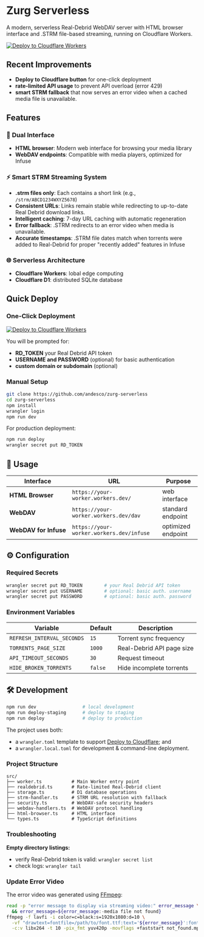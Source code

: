 # Zurg Serverless

A modern, serverless Real-Debrid WebDAV server with HTML browser interface and .STRM file-based streaming, running on Cloudflare Workers.

[![Deploy to Cloudflare Workers](https://deploy.workers.cloudflare.com/button)](https://deploy.workers.cloudflare.com/?url=https://github.com/debridmediamanager/zurg-serverless)

## Recent Improvements

- **Deploy to Cloudflare button** for one-click deployment
- **rate-limited API usage** to prevent API overload (error 429)
- **smart STRM fallback** that now serves an error video when a cached media file is unavailable.

## Features

### 🎯 **Dual Interface**
- **HTML browser**: Modern web interface for browsing your media library
- **WebDAV endpoints**: Compatible with media players, optimized for Infuse

### ⚡ **Smart STRM Streaming System**
- **.strm files only**: Each contains a short link (e.g., `/strm/ABCD1234WXYZ5678`)
- **Consistent URLs**: Links remain stable while redirecting to up-to-date Real Debrid download links.
- **Intelligent caching**: 7-day URL caching with automatic regeneration
- **Error fallback**: .STRM redirects to an error video when media is unavailable.
- **Accurate timestamps**: .STRM file dates match when torrents were added to Real-Debrid for proper "recently added" features in Infuse

### 🌐 **Serverless Architecture**
- **Cloudflare Workers**: lobal edge computing
- **Cloudflare D1**: distributed SQLite database

## Quick Deploy

### One-Click Deployment
[![Deploy to Cloudflare Workers](https://deploy.workers.cloudflare.com/button)](https://deploy.workers.cloudflare.com/?url=https://github.com/debridmediamanager/zurg-serverless)

You will be prompted for:
- **RD_TOKEN** your Real Debrid API token
- **USERNAME and PASSWORD** (optional) for basic authentication
- **custom domain or subdomain** (optional)

### Manual Setup

```bash
git clone https://github.com/andesco/zurg-serverless
cd zurg-serverless
npm install
wrangler login
npm run dev
```

For production deployment:
```bash
npm run deploy
wrangler secret put RD_TOKEN
```

## 🎯 Usage

| Interface | URL | Purpose |
|-----------|-----|---------|
| **HTML Browser** | `https://your-worker.workers.dev/` | web interface |
| **WebDAV** | `https://your-worker.workers.dev/dav` | standard endpoint|
| **WebDAV&nbsp;for&nbsp;Infuse** | `https://your-worker.workers.dev/infuse` | optimized endpoint |

## ⚙️ Configuration

### Required Secrets
```bash
wrangler secret put RD_TOKEN        # your Real Debrid API token
wrangler secret put USERNAME        # optional: basic auth. username
wrangler secret put PASSWORD        # optional: basic auth. password
```

### Environment Variables
| Variable | Default | Description |
|----------|---------|-------------|
| `REFRESH_INTERVAL_SECONDS` | `15` | Torrent sync frequency |
| `TORRENTS_PAGE_SIZE` | `1000` | Real-Debrid API page size |
| `API_TIMEOUT_SECONDS` | `30` | Request timeout |
| `HIDE_BROKEN_TORRENTS` | `false` | Hide incomplete torrents |

## 🛠️ Development

```bash
npm run dev                 # local development
npm run deploy-staging      # deploy to staging
npm run deploy              # deploy to production
```

The project uses both:
- a `wrangler.toml` template to support [Deploy to Cloudflare](https://developers.cloudflare.com/workers/platform/deploy-buttons/); and
- a `wrangler.local.toml` for development & command-line deployment.

### Project Structure
```
src/
├── worker.ts           # Main Worker entry point
├── realdebrid.ts       # Rate-limited Real-Debrid client
├── storage.ts          # D1 database operations
├── strm-handler.ts     # STRM URL resolution with fallback
├── security.ts         # WebDAV-safe security headers
├── webdav-handlers.ts  # WebDAV protocol handling
├── html-browser.ts     # HTML interface
└── types.ts            # TypeScript definitions
```

### Troubleshooting

**Empty directory listings:**
- verify Real-Debrid token is valid: `wrangler secret list`
- check logs: `wrangler tail`

### Update Error Video

The error video was generated using [FFmpeg](https://ffmpeg.org):

```bash not_found.mp4
read -p "error message to display via streaming video:" error_message \
  && error_message=${error_message:-media file not found}
ffmpeg -f lavfi -i color=c=black:s=1920x1080:d=10 \
  -vf "drawtext=fontfile=/path/to/font.ttf:text='${error_message}':fontsize=96:fontcolor=white:x=(w-text_w)/2:y=(h-text_h)/2" \
  -c:v libx264 -t 10 -pix_fmt yuv420p -movflags +faststart not_found.mp4
  ```
